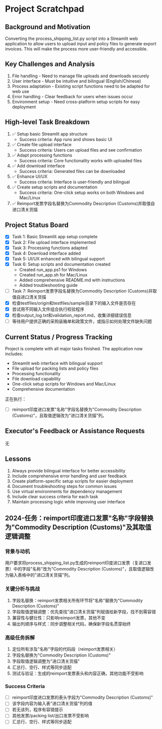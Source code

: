 # Project Scratchpad

## Background and Motivation
Converting the process_shipping_list.py script into a Streamlit web application to allow users to upload input and policy files to generate export invoices. This will make the process more user-friendly and accessible.

## Key Challenges and Analysis
1. File handling - Need to manage file uploads and downloads securely
2. User interface - Must be intuitive and bilingual (English/Chinese)
3. Process adaptation - Existing script functions need to be adapted for web use
4. Error handling - Clear feedback for users when issues occur
5. Environment setup - Need cross-platform setup scripts for easy deployment

## High-level Task Breakdown
1. ✅ Setup basic Streamlit app structure
   - Success criteria: App runs and shows basic UI
2. ✅ Create file upload interface
   - Success criteria: Users can upload files and see confirmation
3. ✅ Adapt processing functions
   - Success criteria: Core functionality works with uploaded files
4. ✅ Add download interface
   - Success criteria: Generated files can be downloaded
5. ✅ Enhance UI/UX
   - Success criteria: Interface is user-friendly and bilingual
6. ✅ Create setup scripts and documentation
   - Success criteria: One-click setup works on both Windows and Mac/Linux
7. ✅ Reimport发票字段名替换为Commodity Description (Customs)并取值自进口清关货描

## Project Status Board
- [x] Task 1: Basic Streamlit app setup complete
- [x] Task 2: File upload interface implemented
- [x] Task 3: Processing functions adapted
- [x] Task 4: Download interface added
- [x] Task 5: UI/UX enhanced with bilingual support
- [x] Task 6: Setup scripts and documentation created
  - Created run_app.ps1 for Windows
  - Created run_app.sh for Mac/Linux
  - Added comprehensive README.md with instructions
  - Added troubleshooting guide
- [ ] Task 7: Reimport发票字段名替换为Commodity Description (Customs)并取值自进口清关货描
- [x] 检查testfiles/origin和testfiles/sample目录下的输入文件是否存在
- [x] 尝试用不同输入文件组合执行校验程序
- [x] 检查output_log.txt和validation_report.md，收集详细错误信息
- [ ] 等待用户提供正确的采购装箱单和政策文件，或指示如何处理文件缺失问题

## Current Status / Progress Tracking
Project is complete with all major tasks finished. The application now includes:
- Streamlit web interface with bilingual support
- File upload for packing lists and policy files
- Processing functionality
- File download capability
- One-click setup scripts for Windows and Mac/Linux
- Comprehensive documentation

正在执行：
- [ ] reimport印度进口发票"名称"字段名替换为"Commodity Description (Customs)"，且取值逻辑改为"进口清关货描"列。

## Executor's Feedback or Assistance Requests
无

## Lessons
1. Always provide bilingual interface for better accessibility
2. Include comprehensive error handling and user feedback
3. Create platform-specific setup scripts for easier deployment
4. Document troubleshooting steps for common issues
5. Use virtual environments for dependency management
6. Include clear success criteria for each task
7. Maintain processing logic while improving user interface

## 2024-任务：reimport印度进口发票"名称"字段替换为"Commodity Description (Customs)"及其取值逻辑调整

### 背景与动机
用户要求将process_shipping_list.py生成的reimport印度进口发票（复进口发票）中的字段"名称"改为"Commodity Description (Customs)"，且取值逻辑改为输入表格中的"进口清关货描"列。

### 关键分析与挑战
1. 字段名替换：reimport发票相关所有环节将"名称"替换为"Commodity Description (Customs)"
2. 字段取值逻辑调整：优先查找"进口清关货描"列赋值给新字段，找不到需容错
3. 兼容性与健壮性：只影响reimport发票，其他不变
4. 输出列顺序与样式：同步调整相关代码，确保新字段名贯穿始终

### 高级任务拆解
1. 定位所有涉及"名称"字段的代码段（reimport发票相关）
2. 字段名替换为"Commodity Description (Customs)"
3. 字段取值逻辑调整为"进口清关货描"
4. 汇总行、空行、样式等同步适配
5. 测试与验证：生成的reimport发票表头和内容正确，其他功能不受影响

### Success Criteria
- [ ] reimport印度进口发票的表头字段为"Commodity Description (Customs)"
- [ ] 该字段内容为输入表"进口清关货描"列的值
- [ ] 若无该列，程序有容错提示
- [ ] 其他发票/packing list/出口发票不受影响
- [ ] 汇总行、空行、样式等同步适配 